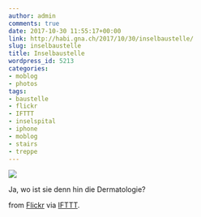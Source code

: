 ```yaml
---
author: admin
comments: true
date: 2017-10-30 11:55:17+00:00
link: http://habi.gna.ch/2017/10/30/inselbaustelle/
slug: inselbaustelle
title: Inselbaustelle
wordpress_id: 5213
categories:
- moblog
- photos
tags:
- baustelle
- flickr
- IFTTT
- inselspital
- iphone
- moblog
- stairs
- treppe
---
```


![](http://ift.tt/2yW53uS)  

Ja, wo ist sie denn hin die Dermatologie?  

from [Flickr](http://ift.tt/2gU40of) via [IFTTT](http://ift.tt/1c4nCfM).
